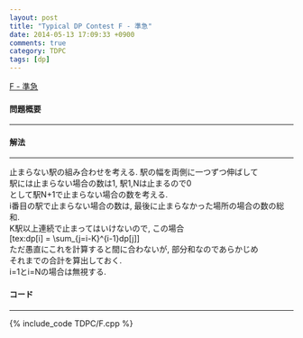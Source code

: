 ```yaml
---
layout: post
title: "Typical DP Contest F - 準急"
date: 2014-05-13 17:09:33 +0900
comments: true
category: TDPC
tags: [dp]
---
```


[F - 準急](http://tdpc.contest.atcoder.jp/tasks/tdpc_semiexp)

#### 問題概要

****

#### 解法

****

止まらない駅の組み合わせを考える. 駅の幅を両側に一つずつ伸ばして  
駅には止まらない場合の数は1, 駅1,Nは止まるので0  
として駅N+1で止まらない場合の数を考える.   
i番目の駅で止まらない場合の数は, 最後に止まらなかった場所の場合の数の総和.   
K駅以上連続で止まってはいけないので, この場合  
[tex:dp[i] = \sum_{j=i-K}^{i-1}dp[j]]  
ただ愚直にこれを計算すると間に合わないが, 部分和なのであらかじめ  
それまでの合計を算出しておく.   
i=1とi=Nの場合は無視する.  

#### コード

****

{% include_code TDPC/F.cpp %}
